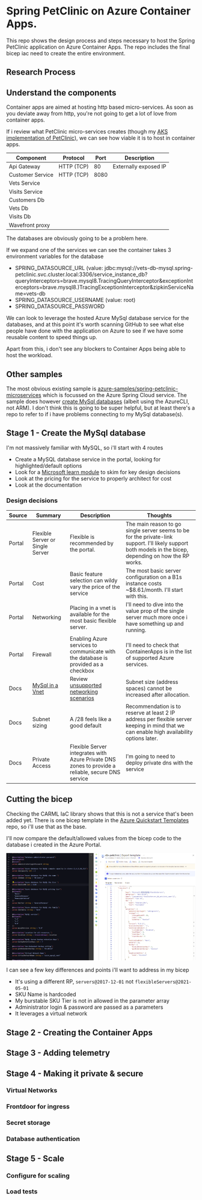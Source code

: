 # Spring PetClinic on Azure Container Apps.

This repo shows the design process and steps necessary to host the Spring PetClinic application on Azure Container Apps. The repo includes the final bicep iac need to create the entire environment.

## Research Process

## Understand the components

Container apps are aimed at hosting http based micro-services. As soon as you deviate away from http, you're not going to get a lot of love from container apps.

If i review what PetClinic micro-services creates (though my [AKS implementation of PetClinic](https://github.com/Gordonby/aksc-petclinic#the-kubernetes-application)), we can see how viable it is to host in container apps.

Component | Protocol | Port | Description
--------- | -------- | ---- | -----------
Api Gateway | HTTP (TCP) | 80 | Externally exposed IP
Customer Service | HTTP (TCP) | 8080 |
Vets Service | | |
Visits Service | | |
Customers Db | | | 
Vets Db | | | 
Visits Db | | | 
Wavefront proxy | | |

The databases are obviously going to be a problem here.

If we expand one of the services we can see the container takes 3 environment variables for the database
- SPRING_DATASOURCE_URL (value: jdbc:mysql://vets-db-mysql.spring-petclinic.svc.cluster.local:3306/service_instance_db?queryInterceptors=brave.mysql8.TracingQueryInterceptor&exceptionInterceptors=brave.mysql8.)TracingExceptionInterceptor&zipkinServiceName=vets-db
- SPRING_DATASOURCE_USERNAME (value: root)
- SPRING_DATASOURCE_PASSWORD

We can look to leverage the hosted Azure MySql database service for the databases, and at this point it's worth scanning GitHub to see what else people have done with the application on Azure to see if we have some reusable content to speed things up.

Apart from this, i don't see any blockers to Container Apps being able to host the workload.

## Other samples

The most obvious existing sample is [azure-samples/spring-petclinic-microservices](https://github.com/azure-samples/spring-petclinic-microservices) which is focussed on the Azure Spring Cloud service.
The sample does however [create MySql databases](https://github.com/azure-samples/spring-petclinic-microservices#create-mysql-database) (albeit using the AzureCLI, not ARM).
I don't think this is going to be super helpful, but at least there's a repo to refer to if i have problems connecting to my MySql database(s).

## Stage 1 - Create the MySql database

I'm not massively familiar with MySQL, so i'll start with 4 routes

- Create a MySQL database service in the portal, looking for highlighted/default options
- Look for a [Microsoft learn module](https://docs.microsoft.com/en-us/learn/modules/intro-to-azure-database-for-mysql/) to skim for key design decisions
- Look at the pricing for the service to properly architect for cost
- Look at the documentation

### Design decisions

Source | Summary | Description | Thoughts
------ | ------- | ----------- | --------
Portal | Flexible Server or Single Server | Flexible is recommended by the portal. | The main reason to go single server seems to be for the private-link support. I'll likely support both models in the bicep, depending on how the RP works.
Portal | Cost | Basic feature selection can wildy vary the price of the service | The most basic server configuration on a B1s instance costs ~$8.61/month. I'll start with this. 
Portal | Networking | Placing in a vnet is available for the most basic flexible server. | I'll need to dive into the value prop of the single server much more once i have something up and running.
Portal | Firewall | Enabling Azure services to communicate with the database is provided as a checkbox | I'll need to check that ContainerApps is in the list of supported Azure services.
Docs | [MySql in a Vnet](https://docs.microsoft.com/azure/mysql/flexible-server/concepts-networking) | Review [unsupported networking scenarios](https://docs.microsoft.com/en-us/azure/mysql/flexible-server/concepts-networking#unsupported-virtual-network-scenarios) | Subnet size (address spaces) cannot be increased after allocation.
Docs | Subnet sizing | A /28 feels like a good default | Recommendation is to reserve at least 2 IP address per flexible server keeping in mind that we can enable high availability options later. 
Docs | Private Access | Flexible Server integrates with Azure Private DNS zones to provide a reliable, secure DNS service | I'm going to need to deploy private dns with the service
## Cutting the bicep

Checking the CARML IaC library shows that this is not a service that's been added yet.
There is one bicep template in the [Azure Quickstart Templates](https://github.com/Azure/azure-quickstart-templates/tree/master/quickstarts/microsoft.dbformysql) repo, so i'll use that as the base.

I'll now compare the default/allowed values from the bicep code to the database i created in the Azure Portal.

![iac compare for db](docassets/compareBicepToCreated.png)

I can see a few key differences and points i'll want to address in my bicep

- It's using a different RP, `servers@2017-12-01` not `flexibleServers@2021-05-01`
- SKU Name is hardcoded
- My burstable SKU Tier is not in allowed in the parameter array
- Administrator login & password are passed as a parameters
- It leverages a virtual network



###

## Stage 2 - Creating the Container Apps

## Stage 3 - Adding telemetry
## Stage 4 - Making it private & secure

### Virtual Networks

### Frontdoor for ingress

### Secret storage

### Database authentication

## Stage 5 - Scale

### Configure for scaling

### Load tests
